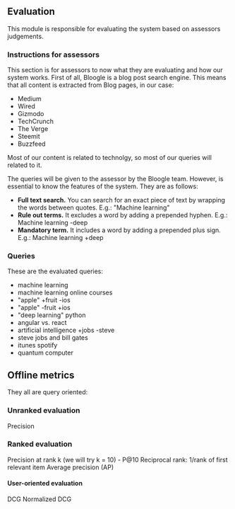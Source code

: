 ## Evaluation
This module is responsible for evaluating the system based on assessors judgements.

### Instructions for assessors
This section is for assessors to now what they are evaluating and how our system works. First of all, Bloogle is a blog post search engine. This means that all content is extracted from Blog pages, in our case:
- Medium
- Wired
- Gizmodo
- TechCrunch
- The Verge
- Steemit
- Buzzfeed

Most of our content is related to technolgy, so most of our queries will related to it.

The queries will be given to the assessor by the Bloogle team. However, is essential to know the features of the system. They are as follows:
- **Full text search.** You can search for an exact piece of text by wrapping the words between quotes. E.g.: "Machine learning"
- **Rule out terms.** It excludes a word by adding a prepended hyphen. E.g.: Machine learning -deep
- **Mandatory term.** It includes a word by adding a prepended plus sign. E.g.: Machine learning +deep

### Queries
These are the evaluated queries:
- machine learning
- machine learning online courses
- "apple" +fruit -ios
- "apple" -fruit +ios
- "deep learning" python
- angular vs. react
- artificial intelligence +jobs -steve
- steve jobs and bill gates
- itunes spotify
- quantum computer


## Offline metrics
They all are query oriented:
### Unranked evaluation
Precision

### Ranked evaluation
Precision at rank k (we will try k = 10) - P@10
Reciprocal rank: 1/rank of first relevant item
Average precision (AP)

#### User-oriented evaluation
DCG
Normalized DCG
